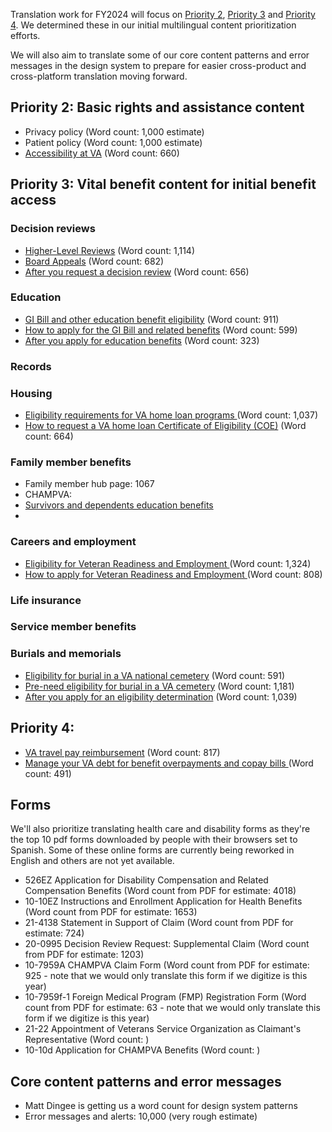 Translation work for FY2024 will focus on [Priority 2](https://github.com/department-of-veterans-affairs/va.gov-team/blob/16062e7e6f6bc88b2fe3366274dd6ff2afa2e83e/products/content-localization/multilingual-content-prioritization.md#priority-4-select-high-value-vital-benefit-content-for-fully-accessing-and-managing-benefits-with-an-emphasis-on-content-that-requires-a-response-from-the-veteran-or-family-member), [Priority 3](https://github.com/department-of-veterans-affairs/va.gov-team/blob/16062e7e6f6bc88b2fe3366274dd6ff2afa2e83e/products/content-localization/multilingual-content-prioritization.md#priority-3-vital-benefit-content-for-initial-benefit-access) and [Priority 4](https://github.com/department-of-veterans-affairs/va.gov-team/blob/16062e7e6f6bc88b2fe3366274dd6ff2afa2e83e/products/content-localization/multilingual-content-prioritization.md#priority-4-select-high-value-vital-benefit-content-for-fully-accessing-and-managing-benefits-with-an-emphasis-on-content-that-requires-a-response-from-the-veteran-or-family-member). We determined these in our initial multilingual content prioritization efforts. 

We will also aim to translate some of our core content patterns and error messages in the design system to prepare for easier cross-product and cross-platform translation moving forward.

## Priority 2: Basic rights and assistance content
- Privacy policy (Word count: 1,000 estimate)
- Patient policy (Word count: 1,000 estimate)
- [Accessibility at VA](https://www.va.gov/accessibility-at-va/) (Word count: 660)

## Priority 3: Vital benefit content for initial benefit access
### Decision reviews
- [Higher-Level Reviews](https://www.va.gov/decision-reviews/higher-level-review/) (Word count: 1,114)
- [Board Appeals](http://va.gov/decision-reviews/board-appeal/) (Word count: 682)
- [After you request a decision review](http://va.gov/decision-reviews/after-you-request-review/) (Word count: 656)
  
### Education
- [GI Bill and other education benefit eligibility](https://www.va.gov/education/eligibility/) (Word count: 911)
- [How to apply for the GI Bill and related benefits](https://www.va.gov/education/how-to-apply/) (Word count: 599)
- [After you apply for education benefits](https://www.va.gov/education/after-you-apply/) (Word count: 323)

### Records

### Housing
- [Eligibility requirements for VA home loan programs ](https://www.va.gov/housing-assistance/home-loans/eligibility/) (Word count: 1,037)
- [How to request a VA home loan Certificate of Eligibility (COE)](https://www.va.gov/housing-assistance/home-loans/how-to-request-coe/) (Word count: 664)

### Family member benefits
- Family member hub page: 1067
- CHAMPVA:
- [Survivors and dependents education benefits](https://www.va.gov/education/survivor-dependent-benefits/)
- 

### Careers and employment
- [Eligibility for Veteran Readiness and Employment ](https://www.va.gov/careers-employment/vocational-rehabilitation/eligibility/) (Word count: 1,324)
- [How to apply for Veteran Readiness and Employment ](https://www.va.gov/careers-employment/vocational-rehabilitation/how-to-apply/) (Word count: 808)

### Life insurance

### Service member benefits

### Burials and memorials 
- [Eligibility for burial in a VA national cemetery](https://www.va.gov/burials-memorials/eligibility/) (Word count: 591)
- [Pre-need eligibility for burial in a VA cemetery](https://www.va.gov/burials-memorials/pre-need-eligibility/) (Word count: 1,181)
- [After you apply for an eligibility determination](https://www.va.gov/burials-memorials/pre-need-eligibility/after-you-apply/) (Word count: 1,039)

## Priority 4: 
- [VA travel pay reimbursement](https://www.va.gov/health-care/get-reimbursed-for-travel-pay/) (Word count: 817)
- [Manage your VA debt for benefit overpayments and copay bills ](https://www.va.gov/manage-va-debt/) (Word count: 491)

## Forms
We'll also prioritize translating health care and disability forms as they're the top 10 pdf forms downloaded by people with their browsers set to Spanish. Some of these online forms are currently being reworked in English and others are not yet available. 

- 526EZ Application for Disability Compensation and Related Compensation Benefits (Word count from PDF for estimate: 4018)
- 10-10EZ Instructions and Enrollment Application for Health Benefits (Word count from PDF for estimate: 1653)
- 21-4138 Statement in Support of Claim (Word count from PDF for estimate: 724)
- 20-0995 Decision Review Request: Supplemental Claim (Word count from PDF for estimate: 1203)
- 10-7959A CHAMPVA Claim Form (Word count from PDF for estimate: 925 - note that we would only translate this form if we digitize is this year)
- 10-7959f-1 Foreign Medical Program (FMP) Registration Form (Word count from PDF for estimate: 63 - note that we would only translate this form if we digitize is this year)
- 21-22 Appointment of Veterans Service Organization as Claimant's Representative (Word count: )
- 10-10d Application for CHAMPVA Benefits (Word count: )

## Core content patterns and error messages

- Matt Dingee is getting us a word count for design system patterns
- Error messages and alerts: 10,000 (very rough estimate)

